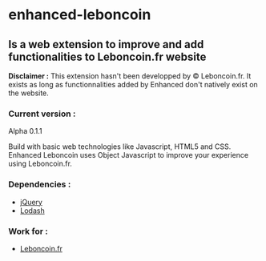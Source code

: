 # enhanced-leboncoin
## Is a web extension to improve and add functionalities to Leboncoin.fr website
**Disclaimer :** This extension hasn't been developped by © Leboncoin.fr. It exists as long as functionnalities added by Enhanced don't natively exist on the website.

### Current version :
Alpha 0.1.1

Build with basic web technologies like Javascript, HTML5 and CSS. Enhanced Leboncoin uses Object Javascript to improve your experience using Leboncoin.fr.

### Dependencies :
- [jQuery](https://github.com/jquery/jquery)
- [Lodash](https://github.com/lodash/lodash)

### Work for :
- [Leboncoin.fr](https://www.leboncoin.fr/)
